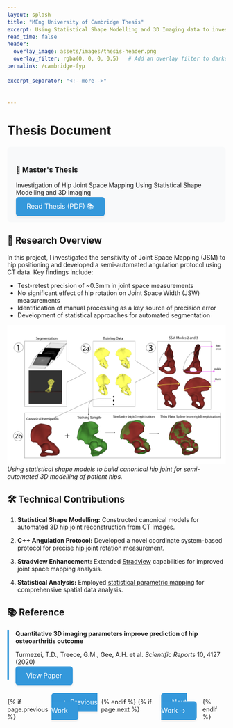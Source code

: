 ```yaml
---
layout: splash
title: "MEng University of Cambridge Thesis"
excerpt: Using Statistical Shape Modelling and 3D Imaging data to investigate the effect of hip rotation on joint space.
read_time: false
header:
  overlay_image: assets/images/thesis-header.png
  overlay_filter: rgba(0, 0, 0, 0.5)   # Add an overlay filter to darken the image
permalink: /cambridge-fyp

excerpt_separator: "<!--more-->"


---
```




<!--more-->

# Thesis Document
<div class="thesis-container" style="background: #f8f9fa; padding: 20px; border-radius: 8px; margin: 20px 0;">
  <h3>📄 Master's Thesis</h3>
  <p>Investigation of Hip Joint Space Mapping Using Statistical Shape Modelling and 3D Imaging</p>
  <a href="../assets/pdfs/fyp.pdf" class="btn btn--primary" style="padding: 0.8em 1.6em; font-size: 1.1em; text-decoration: none; border-radius: 6px; background-color: #3498db; color: white; transition: all 0.3s ease; box-shadow: 0 2px 5px rgba(0,0,0,0.1);" target="_blank">Read Thesis (PDF) 📚</a>
</div>

## 🔬 Research Overview

In this project, I investigated the sensitivity of Joint Space Mapping (JSM) to hip positioning and developed a semi-automated angulation protocol using CT data. Key findings include:

- Test-retest precision of ~0.3mm in joint space measurements
- No significant effect of hip rotation on Joint Space Width (JSW) measurements
- Identification of manual processing as a key source of precision error
- Development of statistical approaches for automated segmentation

![statistical shape modelling](../assets/images/ssm-fig.png)
*Using statistical shape models to build canonical hip joint for semi-automated 3D modelling of patient hips.*

## 🛠️ Technical Contributions

1. **Statistical Shape Modelling:**
   Constructed canonical models for automated 3D hip joint reconstruction from CT images.

2. **C++ Angulation Protocol:**
   Developed a novel coordinate system-based protocol for precise hip joint rotation measurement.

3. **Stradview Enhancement:**
   Extended [Stradview](https://mi.eng.cam.ac.uk/Main/StradView) capabilities for improved joint space mapping analysis.

4. **Statistical Analysis:**
   Employed [statistical parametric mapping](https://www.fil.ion.ucl.ac.uk/spm/) for comprehensive spatial data analysis.

## 📚 Reference

<div class="citation-box" style="border-left: 4px solid #3498db; padding-left: 15px; margin: 20px 0;">
  <p><strong>Quantitative 3D imaging parameters improve prediction of hip osteoarthritis outcome</strong></p>
  <p>Turmezei, T.D., Treece, G.M., Gee, A.H. et al. <em>Scientific Reports</em> 10, 4127 (2020)</p>
  <a href="https://doi.org/10.1038/s41598-020-59977-2" class="btn btn--primary" style="padding: 0.8em 1.6em; font-size: 1.1em; text-decoration: none; border-radius: 6px; background-color: #3498db; color: white; transition: all 0.3s ease; box-shadow: 0 2px 5px rgba(0,0,0,0.1);" target="_blank">View Paper</a>
</div>

<div style="display: flex; justify-content: space-between; margin: 3em 0;">
  {% if page.previous %}
    <div>
      <a href="{{ page.previous.url }}" class="btn btn--primary" style="padding: 0.8em 1.6em; font-size: 1.1em; text-decoration: none; border-radius: 6px; background-color: #3498db; color: white; transition: all 0.3s ease; box-shadow: 0 2px 5px rgba(0,0,0,0.1);">← Previous Work</a>
    </div>
  {% endif %}
  {% if page.next %}
    <div>
      <a href="{{ page.next.url }}" class="btn btn--primary" style="padding: 0.8em 1.6em; font-size: 1.1em; text-decoration: none; border-radius: 6px; background-color: #3498db; color: white; transition: all 0.3s ease; box-shadow: 0 2px 5px rgba(0,0,0,0.1);">Next Work →</a>
    </div>
  {% endif %}
</div>
